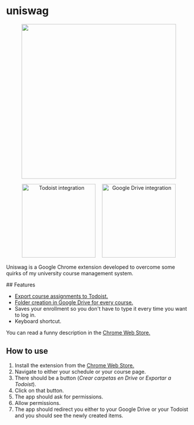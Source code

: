 # uniswag

<p align="center">
   <img width="420" src="https://user-images.githubusercontent.com/10622989/39090191-d6d3ee1c-459d-11e8-9a24-81e61c7c137f.png">
</p>

<p align="center">
   <img width="200" alt="Todoist integration" border src="https://user-images.githubusercontent.com/10622989/39090164-c5abaa9a-459c-11e8-9a09-6993a7e416be.gif">
   <img width="10"></img>
   <img width="200" alt="Google Drive integration" src="https://user-images.githubusercontent.com/10622989/39090166-d79e6684-459c-11e8-8a31-a0e0514fc083.gif">
</p>

Uniswag is a Google Chrome extension developed to overcome some quirks of my university course management system.

## Features
- [Export course assignments to Todoist.](https://user-images.githubusercontent.com/10622989/39090164-c5abaa9a-459c-11e8-9a09-6993a7e416be.gif)
- [Folder creation in Google Drive for every course.](https://user-images.githubusercontent.com/10622989/39090166-d79e6684-459c-11e8-8a31-a0e0514fc083.gif)
- Saves your enrollment so you don't have to type it every time you want to log in.
- Keyboard shortcut.

You can read a funny description in the [Chrome Web Store.](https://chrome.google.com/webstore/detail/uniswag/mogfppbobkadpdmpjdpcgmajlcffiemn)

## How to use
1. Install the extension from the [Chrome Web Store.](https://chrome.google.com/webstore/detail/uniswag/mogfppbobkadpdmpjdpcgmajlcffiemn)
2. Navigate to either your schedule or your course page.
3. There should be a button (_Crear carpetas en Drive_ or _Exportar a Todoist_).
4. Click on that button.
5. The app should ask for permissions.
6. Allow permissions.
7. The app should redirect you either to your Google Drive or your Todoist and you should see the newly created items.
